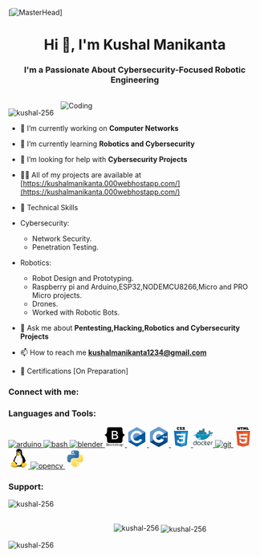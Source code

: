[![MasterHead](https://github.com/Kushal-256/My_Banner/blob/main/skill.png)]
<h1 align="center">Hi 👋, I'm Kushal Manikanta</h1>
<h3 align="center">I'm a Passionate About Cybersecurity-Focused Robotic Engineering</h3>
</br>
<img align="right" alt="Coding" width="400" src="https://www.sogeti.com/globalassets/global/content-images/explore/blog/2020-predictions/00086---desk-anim---v0.3.gif">

<p align="left"> <img src="https://komarev.com/ghpvc/?username=kushal-256&label=Profile%20views&color=0e75b6&style=flat" alt="kushal-256" /> </p>

- 🔭 I’m currently working on **Computer Networks**

- 🌱 I’m currently learning **Robotics and Cybersecurity**

- 🤝 I’m looking for help with **Cybersecurity Projects**

- 👨‍💻 All of my projects are available at [https://kushalmanikanta.000webhostapp.com/](https://kushalmanikanta.000webhostapp.com/)

- 📝 Technical Skills
- Cybersecurity:
     - Network Security.
     - Penetration Testing.
- Robotics:
     - Robot Design and Prototyping.
     - Raspberry pi and Arduino,ESP32,NODEMCU8266,Micro and PRO Micro projects.
     - Drones.
     - Worked with Robotic Bots.
    
- 💬 Ask me about **Pentesting,Hacking,Robotics and Cybersecurity Projects**

- 📫 How to reach me **kushalmanikanta1234@gmail.com**

- 📄 Certifications [On Preparation]

<h3 align="left">Connect with me:</h3>
<p align="left">
</p>

<h3 align="left">Languages and Tools:</h3>
<p align="left"> <a href="https://www.arduino.cc/" target="_blank" rel="noreferrer"> <img src="https://cdn.worldvectorlogo.com/logos/arduino-1.svg" alt="arduino" width="40" height="40"/> </a> <a href="https://www.gnu.org/software/bash/" target="_blank" rel="noreferrer"> <img src="https://www.vectorlogo.zone/logos/gnu_bash/gnu_bash-icon.svg" alt="bash" width="40" height="40"/> </a> <a href="https://www.blender.org/" target="_blank" rel="noreferrer"> <img src="https://download.blender.org/branding/community/blender_community_badge_white.svg" alt="blender" width="40" height="40"/> </a> <a href="https://getbootstrap.com" target="_blank" rel="noreferrer"> <img src="https://raw.githubusercontent.com/devicons/devicon/master/icons/bootstrap/bootstrap-plain-wordmark.svg" alt="bootstrap" width="40" height="40"/> </a> <a href="https://www.cprogramming.com/" target="_blank" rel="noreferrer"> <img src="https://raw.githubusercontent.com/devicons/devicon/master/icons/c/c-original.svg" alt="c" width="40" height="40"/> </a> <a href="https://www.w3schools.com/cpp/" target="_blank" rel="noreferrer"> <img src="https://raw.githubusercontent.com/devicons/devicon/master/icons/cplusplus/cplusplus-original.svg" alt="cplusplus" width="40" height="40"/> </a> <a href="https://www.w3schools.com/css/" target="_blank" rel="noreferrer"> <img src="https://raw.githubusercontent.com/devicons/devicon/master/icons/css3/css3-original-wordmark.svg" alt="css3" width="40" height="40"/> </a> <a href="https://www.docker.com/" target="_blank" rel="noreferrer"> <img src="https://raw.githubusercontent.com/devicons/devicon/master/icons/docker/docker-original-wordmark.svg" alt="docker" width="40" height="40"/> </a> <a href="https://git-scm.com/" target="_blank" rel="noreferrer"> <img src="https://www.vectorlogo.zone/logos/git-scm/git-scm-icon.svg" alt="git" width="40" height="40"/> </a> <a href="https://www.w3.org/html/" target="_blank" rel="noreferrer"> <img src="https://raw.githubusercontent.com/devicons/devicon/master/icons/html5/html5-original-wordmark.svg" alt="html5" width="40" height="40"/> </a> <a href="https://www.linux.org/" target="_blank" rel="noreferrer"> <img src="https://raw.githubusercontent.com/devicons/devicon/master/icons/linux/linux-original.svg" alt="linux" width="40" height="40"/> </a> <a href="https://opencv.org/" target="_blank" rel="noreferrer"> <img src="https://www.vectorlogo.zone/logos/opencv/opencv-icon.svg" alt="opencv" width="40" height="40"/> </a> <a href="https://www.python.org" target="_blank" rel="noreferrer"> <img src="https://raw.githubusercontent.com/devicons/devicon/master/icons/python/python-original.svg" alt="python" width="40" height="40"/> </a> </p>

<h3 align="left">Support:</h3>
<p><a href="https://www.buymeacoffee.com/kushal-256"> <img align="left" src="https://cdn.buymeacoffee.com/buttons/v2/default-yellow.png" height="50" width="210" alt="kushal-256" /></a></p><br><br>

<p><img align="left" src="https://github-readme-stats.vercel.app/api/top-langs?username=kushal-256&show_icons=true&locale=en&layout=compact" alt="kushal-256" /></p>

<p>&nbsp;<img align="center" src="https://github-readme-stats.vercel.app/api?username=kushal-256&show_icons=true&locale=en" alt="kushal-256" /></p>

<p><img align="center" src="https://github-readme-streak-stats.herokuapp.com/?user=kushal-256&" alt="kushal-256" /></p>
